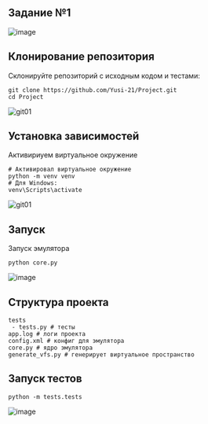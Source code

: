 ## Задание №1
![image](https://github.com/user-attachments/assets/26f62591-f510-4c0b-8575-dfce571d4c0e)

## Клонирование репозитория
Склонируйте репозиторий с исходным кодом и тестами:
```
git clone https://github.com/Yusi-21/Project.git
cd Project
```
![git01](https://github.com/user-attachments/assets/dbec465a-8be2-4524-8e5f-718152951743)

## Установка зависимостей 
Активириуем виртуальное окружение
```
# Активировал виртуальное окружение
python -m venv venv
# Для Windows:
venv\Scripts\activate
```
![git01](https://github.com/user-attachments/assets/dbec465a-8be2-4524-8e5f-718152951743)

## Запуск
Запуск эмулятора
```
python core.py
```
![image](https://github.com/user-attachments/assets/56f02892-b8f4-47c6-a0c2-11db271061e5)

## Структура проекта
```
tests
 - tests.py # тесты
app.log # логи проекта
config.xml # конфиг для эмулятора
core.py # ядро эмулятора
generate_vfs.py # генерирует виртуальное пространство
```

## Запуск тестов
```
python -m tests.tests
```
![image](https://github.com/user-attachments/assets/3e8256c8-8124-4c0e-a3e0-ec83cccc20f7)
